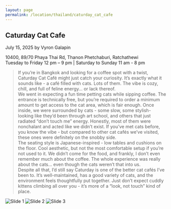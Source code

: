 ```yaml
---
layout: page
permalink: /location/thailand/caturday_cat_cafe
---
```


<div id="Location" style="display:none;" class="Thailand"></div>
<div class="container">     
  <article class="blog-post">
    <h2 class="display-5 link-body-emphasis mb-1">Caturday Cat Cafe</h2>
    <p class="blog-post-meta">
      July 15, 2025 by <!-- <a href="#"> --> Vyron Galapin <!--</a>-->
      <div class="business-info">
        <div class="info-item">
            <i class="fas fa-map-marker-alt"></i>
            <span>10400, 89/70 Phaya Thai Rd, Thanon Phetchaburi, Ratchathewi</span>
        </div>
        <div class="info-item">
            <i class="far fa-clock"></i>
            <span>Tuesday to Friday 12 pm – 9 pm | Saturday to Sunday 11 am - 8 pm </span>
        </div>
        <!-- <div class="info-item">
            <i class="fab fa-facebook"></i>
            <a href="" target="_blank">Facebook</a>
        </div>
        <div class="info-item">
            <i class="fab  fa-instagram"></i>
            <a href="" target="_blank">Instagram</a>
        </div> -->
      </div>
    </p>
    <div class="row"> 
      <div class="col-md-9"> 
        <blockquote class="blockquote">
          <p>
            If you’re in Bangkok and looking for a coffee spot with a twist, Caturday Cat Café might just catch your curiosity. It’s exactly what it sounds like - a café filled with cats. Lots of them. The vibe is cozy, chill, and full of feline energy… or lack thereof.
            <br/>
            We went in expecting a fun time petting cats while sipping coffee. The entrance is technically free, but you’re required to order a minimum amount to get access to the cat area, which is fair enough. Once inside, we were surrounded by cats - some slow, some stylish-looking like they’d been through art school, and others that just radiated “don’t touch me” energy. Honestly, most of them were nonchalant and acted like we didn’t exist. If you’ve met cats before, you know the vibe - but compared to other cat cafés we’ve visited, these ones were definitely on the snobby side.
            <br/>
            The seating style is Japanese-inspired - low tables and cushions on the floor. Cool aesthetic, but not the most comfortable setup if you’re not used to it. We didn’t come for the food, and frankly, I don’t even remember much about the coffee. The whole experience was really about the cats… even though the cats weren’t that into us.
            <br/>
            Despite all that, I’d still say Caturday is one of the better cat cafés I’ve been to. It’s well-maintained, has a good variety of cats, and the environment feels thoughtfully put together. Just don’t expect cuddly kittens climbing all over you - it’s more of a “look, not touch” kind of place.
          </p>
        </blockquote>
      </div>     
      <div class="col-md-3">
        <div class="slideshow-container">
            <div class="slides">
                <img src="{{ site.baseurl }}/assets/images/thailand/Caturday Cat Cafe 1.JPEG" alt="Slide 1">
                <img src="{{ site.baseurl }}/assets/images/thailand/Caturday Cat Cafe 2.JPEG" alt="Slide 2">
                <img src="{{ site.baseurl }}/assets/images/thailand/Caturday Cat Cafe 3.JPEG" alt="Slide 3">
            </div>
        </div>
      </div>
    </div>
    <!-- <div>
      <a href="https://maps.app.goo.gl/3AFLywg59a6m7VxH7" target="_blank">
        <div id="map-tile">
            <iframe src="https://www.google.com/maps/embed?pb=!1m18!1m12!1m3!1d31498.381159977675!2d123.28803007635597!3d9.306872929322981!2m3!1f0!2f0!3f0!3m2!1i1024!2i768!4f13.1!3m3!1m2!1s0x33ab6f6b71cb06e9%3A0xbffa3a21edd25020!2sKapeng%20Lokal%20Dgt!5e0!3m2!1sen!2sph!4v1740294951341!5m2!1sen!2sph" width="600" height="450" style="border:0;" allowfullscreen="" loading="lazy" referrerpolicy="no-referrer-when-downgrade"></iframe>
        </div>
        </a>
    </div> -->
  </article>
  <script src="{{ site.baseurl }}/assets/js/slideshow.js">
</div>
